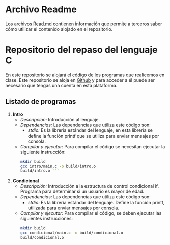 
# Archivo Readme

Los archivos [Read.md](https://programminghistorian.org/es/lecciones/introduccion-a-markdown) contienen información que permite a terceros saber cómo utilizar el contenido alojado en el repositorio.

# Repositorio del repaso del lenguaje C

En este repositorio se alojará el código de los programas que realicemos en clase. Este repositorio se aloja en [Github](https://github.com/) y para acceder a él puede ser necesario que tengas una cuenta en esta plataforma.

## Listado de programas

1. **Intro**
   - *Descripción:* Introducción al lenguaje.
   - *Dependencias:* Las dependencias que utiliza este código son:
     - *stdio:* Es la librería estándar del lenguaje, en esta librería se define la función printf que se utiliza para enviar mensajes por consola.
   - *Compilar y ejecutar*: 
     Para compilar el código se necesitan ejecutar la siguiente instrucción:
     ``` bash 
     mkdir build 
     gcc intro/main.c -o build/intro.o 
     build/intro.o ```

2. **Condicional**
   - *Descripción:* Introducción a la estructura de control condicional if. Programa para determinar si un usuario es mayor de edad.
   - *Dependencias:* Las dependencias que utiliza este código son:
     - *stdio:* Es la librería estándar del lenguaje. Define la función printf, utilizada para enviar mensajes por consola.
   - *Compilar y ejecutar*: 
     Para compilar el código, se deben ejecutar las siguientes instrucciones:
     ```bash
     mkdir build
     gcc condicional/main.c -o build/condicional.o
     build/condicional.o
     ```
